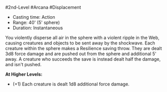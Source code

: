 #2nd-Level #Arcana #Displacement
 
- Casting time: Action
- Range: 40' (5' sphere)
- Duration: Instantaneous
 
You violently disperse all air in the sphere with a violent ripple in the Web, causing creatures and objects to be sent away by the shockwave. Each creature within the sphere makes a Resilience saving throw. They are dealt 3d8 force damage and are pushed out from the sphere and additional 5' away. A creature who succeeds the save is instead dealt half the damage, and isn't pushed.
 
**At Higher Levels:** 
* (+1) Each creature is dealt 1d8 additional force damage.